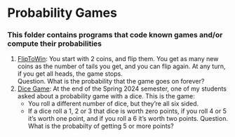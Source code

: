# Probability Games
### This folder contains programs that code known games and/or compute their probabilities

1. [FlipToWin](https://github.com/hector-barriga/Probability-Games/blob/main/Games/FlipToWin.ipynb): You start with 2 coins, and flip them. You get as many new coins as the number of tails you get, and you can flip again. At any turn, if you get all heads, the game stops.  
    Question. What is the probability that the game goes on forever?
2. [Dice Game](https://github.com/hector-barriga/Probability-Games/blob/main/Games/Dice%20Game.ipynb): At the end of the Spring 2024 semester, one of my students asked about a probability game with a dice. This is the game:
    - You roll a different number of dice, but they’re all six sided.
    - If a dice roll a 1, 2 or 3 that dice is worth zero points, if you roll 4 or 5 it’s worth one point, and if you roll a 6 it’s worth two points.
Question. What is the probabilty of getting 5 or more points?
